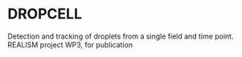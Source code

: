 # DROPCELL

Detection and tracking of droplets from a single field and time point. REALISM project WP3, for publication
